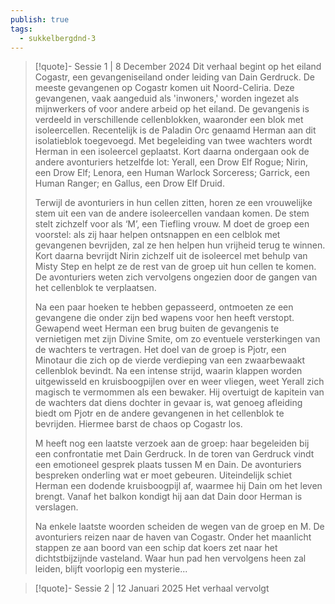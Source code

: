 ```yaml
---
publish: true
tags:
  - sukkelbergdnd-3
---
```

> [!quote]- Sessie 1 | 8 December 2024
> Dit verhaal begint op het eiland Cogastr, een gevangeniseiland onder leiding van Dain Gerdruck. De meeste gevangenen op Cogastr komen uit Noord-Celiria. Deze gevangenen, vaak aangeduid als 'inwoners,' worden ingezet als mijnwerkers of voor andere arbeid op het eiland. De gevangenis is verdeeld in verschillende cellenblokken, waaronder een blok met isoleercellen. Recentelijk is de Paladin Orc genaamd Herman aan dit isolatieblok toegevoegd. Met begeleiding van twee wachters wordt Herman in een isoleercel geplaatst. Kort daarna ondergaan ook de andere avonturiers hetzelfde lot: Yerall, een Drow Elf Rogue; Nirin, een Drow Elf; Lenora, een Human Warlock Sorceress; Garrick, een Human Ranger; en Gallus, een Drow Elf Druid.
> 
> Terwijl de avonturiers in hun cellen zitten, horen ze een vrouwelijke stem uit een van de andere isoleercellen vandaan komen. De stem stelt zichzelf voor als ‘M’, een Tiefling vrouw. M doet de groep een voorstel: als zij haar helpen ontsnappen en een celblok met gevangenen bevrijden, zal ze hen helpen hun vrijheid terug te winnen. Kort daarna bevrijdt Nirin zichzelf uit de isoleercel met behulp van Misty Step en helpt ze de rest van de groep uit hun cellen te komen. De avonturiers weten zich vervolgens ongezien door de gangen van het cellenblok te verplaatsen.
> 
> Na een paar hoeken te hebben gepasseerd, ontmoeten ze een gevangene die onder zijn bed wapens voor hen heeft verstopt. Gewapend weet Herman een brug buiten de gevangenis te vernietigen met zijn Divine Smite, om zo eventuele versterkingen van de wachters te vertragen. Het doel van de groep is Pjotr, een Minotaur die zich op de vierde verdieping van een zwaarbewaakt cellenblok bevindt. Na een intense strijd, waarin klappen worden uitgewisseld en kruisboogpijlen over en weer vliegen, weet Yerall zich magisch te vermommen als een bewaker. Hij overtuigt de kapitein van de wachters dat diens dochter in gevaar is, wat genoeg afleiding biedt om Pjotr en de andere gevangenen in het cellenblok te bevrijden. Hiermee barst de chaos op Cogastr los.
> 
> M heeft nog een laatste verzoek aan de groep: haar begeleiden bij een confrontatie met Dain Gerdruck. In de toren van Gerdruck vindt een emotioneel gesprek plaats tussen M en Dain. De avonturiers bespreken onderling wat er moet gebeuren. Uiteindelijk schiet Herman een dodende kruisboogpijl af, waarmee hij Dain om het leven brengt. Vanaf het balkon kondigt hij aan dat Dain door Herman is verslagen.
> 
> Na enkele laatste woorden scheiden de wegen van de groep en M. De avonturiers reizen naar de haven van Cogastr. Onder het maanlicht stappen ze aan boord van een schip dat koers zet naar het dichtstbijzijnde vasteland. Waar hun pad hen vervolgens heen zal leiden, blijft voorlopig een mysterie...

> [!quote]- Sessie 2 | 12 Januari 2025
> Het verhaal vervolgt

